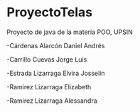 # ProyectoTelas
Proyecto de java de la materia POO, UPSIN

-Cárdenas Alarcón Daniel Andrés

-Carrillo Cuevas Jorge Luis

-Estrada Lizarraga Elvira Josselin

-Ramirez Lizarraga Elizabeth

-Ramirez Lizarraga Alessandra

